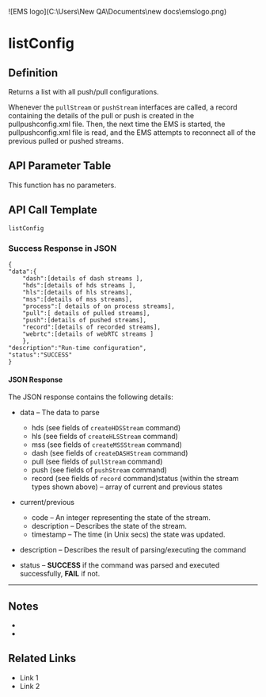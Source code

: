 ![EMS logo](C:\Users\New QA\Documents\new docs\emslogo.png)



# listConfig



## Definition

Returns a list with all push/pull configurations.

Whenever the `pullStream` or `pushStream` interfaces are called, a record containing the details of the pull or push is created in the pullpushconfig.xml file. Then, the next time the EMS is started, the pullpushconfig.xml file is read, and the EMS attempts to reconnect all of the previous pulled or pushed streams.





## API Parameter Table

This function has no parameters.



## API Call Template

``` 
listConfig
```



### Success Response in JSON

``` 
{
"data":{
    "dash":[details of dash streams ],
    "hds":[details of hds streams ],
    "hls":[details of hls streams],
    "mss":[details of mss streams],
    "process":[ details of on process streams],
    "pull":[ details of pulled streams],
    "push":[details of pushed streams],
    "record":[details of recorded streams],
    "webrtc":[details of webRTC streams ]
    },
"description":"Run-time configuration",
"status":"SUCCESS"
}
```



#### **JSON Response**

The JSON response contains the following details:

- data – The data to parse
  - hds (see fields of `createHDSStream` command)
  - hls (see fields of `createHLSStream` command)
  - mss (see fields of `createMSSStream` command)
  - dash (see fields of `createDASHStream` command)
  - pull (see fields of `pullStream` command)
  - push (see fields of `pushStream` command)
  - record (see fields of `record` command)status (within the stream types shown above) – array of current and previous states
- current/previous
  - code – An integer representing the state of the stream.
  - description – Describes the state of the stream.
  - timestamp – The time (in Unix secs) the state was updated.


- description – Describes the result of parsing/executing the command
- status – **SUCCESS** if the command was parsed and executed successfully, **FAIL** if not.

------

## Notes

- ​
- ​





## **Related Links**

- Link 1
- Link 2